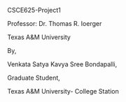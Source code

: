 CSCE625-Project1

Professor: Dr. Thomas R. Ioerger 

Texas A&M University

By,

Venkata Satya Kavya Sree Bondapalli,

Graduate Student,

Texas A&M University- College Station
